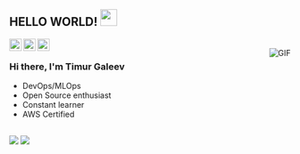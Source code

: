 ## HELLO WORLD! <img src="https://raw.githubusercontent.com/iampavangandhi/iampavangandhi/master/gifs/Hi.gif" width="30px"></h2>


<a href="https://www.linkedin.com/in/timur-galeev/">
  <img align="left" alt="Timur's Linkdein" width="22px" src="https://cdn.jsdelivr.net/npm/simple-icons@v3/icons/linkedin.svg" />
</a>
<a href="https://github.com/timurgaleev">
  <img align="left" alt="Timur's Github" width="22px" src="https://cdn.jsdelivr.net/npm/simple-icons@v3/icons/github.svg" />
</a>
<a href="https://t.me/GaleevTimur">
  <img align="left" alt="Timur's Telegram" width="22px" src="https://cdn.jsdelivr.net/npm/simple-icons@v3/icons/telegram.svg" />
</a>
<br />
<img align="right" alt="GIF" src="https://media.giphy.com/media/13HgwGsXF0aiGY/giphy.gif" />

### Hi there, I'm Timur Galeev
- DevOps/MLOps
- Open Source enthusiast
- Constant learner
- AWS Certified
## 

<p align="center"> 

[![](https://komarev.com/ghpvc/?username=timurgaleev)](https://komarev.com/ghpvc/?username=timurgaleev)
[![](http://hits.dwyl.com/deut-erium/deut-erium.svg)](http://hits.dwyl.com/deut-erium/deut-erium)
